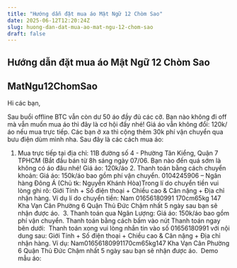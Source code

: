 ```yaml
---
title: "Hướng dẫn đặt mua áo Mật Ngữ 12 Chòm Sao"
date: 2025-06-12T12:20:24Z
slug: huong-dan-dat-mua-ao-mat-ngu-12-chom-sao
draft: false
---
```


## Hướng dẫn đặt mua áo Mật Ngữ 12 Chòm Sao

## MatNgu12ChomSao

Hi các bạn,
 
Sau buổi offline BTC vẫn còn dư 50 áo đầy đủ các cỡ. Bạn nào không đi off mà vẫn muốn mua áo thì đây là cơ hội đấy nhé!
Giá áo vẫn không đổi: 120k/áo nếu mua trực tiếp.
Các bạn ở xa thì cộng thêm 30k phí vận chuyển qua bưu điện dùm mình nha.
Sau đây là các cách mua áo:
 
1. Mua trực tiếp tại địa chỉ: 11B đường số 4 - Phường Tân Kiểng, Quận 7 TPHCM (Bắt đầu bán từ 8h sáng ngày 07/06. Bạn nào đến quá sớm là không có áo đâu nhé!
Giá áo: 120k/áo
 ​2. Thanh toán bằng cách chuyển khoản:
Giá áo: 150k/áo bao gồm phí vận chuyển.
0104245906 – Ngân hàng Đông Á (Chủ tk: Nguyễn Khánh Hòa)​Trong lí do chuyển tiền vui lòng ghi rõ: Giới Tính + Số điện thoại + Chiều cao & Cân nặng + Địa chỉ nhận hàng.
 ​Ví dụ lí do chuyển tiền: Nam 01656180991 170cm65kg 147 Kha Vạn Cân Phường 6 Quận Thủ Đức
 ​Chậm nhất 5 ngày sau bạn sẽ nhận được áo.
 ​ 
 ​3. Thanh toán qua Ngân Lượng:
 ​Giá áo: 150k/áo bao gồm phí vận chuyển. Thanh toán bằng cách bấm vào nút Thanh toán ngay bên dưới:
 ​​ ​Thanh toán xong vui lòng nhắn tin vào số 01656180991 với nội dung sau: Giới Tính + Số điện thoại + Chiều cao & Cân nặng + Địa chỉ nhận hàng.
 ​Ví dụ: Nam01656180991170cm65kg147 Kha Vạn Cân Phường 6 Quận Thủ Đức
 ​Chậm nhất 5 ngày sau bạn sẽ nhận được áo.
 ​ 
 ​Demo mẫu áo:
 ​
 

 

 

 

 ​